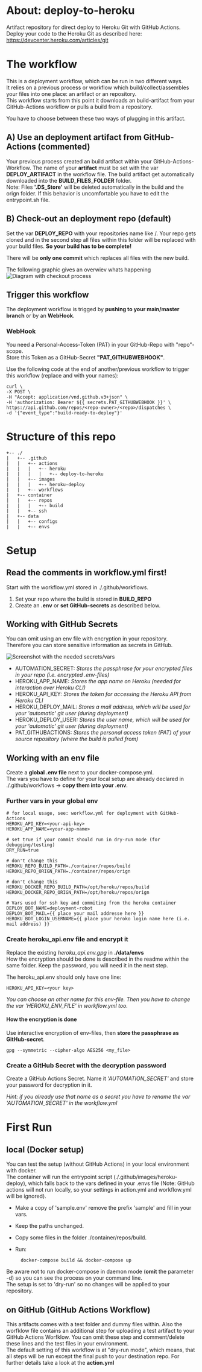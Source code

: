 # About: deploy-to-heroku  
Artifact repository for direct deploy to Heroku Git with GitHub Actions.  
Deploy your code to the Heroku Git as described here: https://devcenter.heroku.com/articles/git  

# The workflow  
This is a deployment workflow, which can be run in two different ways.  
It relies on a previous process or workflow which build/collect/assembles your files into one place: an artifact or an repository.  
This workflow starts from this point it downloads an build-artifact from your GitHub-Actions workflow or pulls a build from a repository.  

You have to choose between these two ways of plugging in this artifact.  

## A) __Use an deployment artifact__ from GitHub-Actions (commented)  
Your previous process created an build artifact within your GitHub-Actions-Workflow. The name of your __artifact__ must be set with the var __DEPLOY_ARTIFACT__ in the workflow file. The build artifact get automatically downloaded into the __BUILD_FILES_FOLDER__ folder.  
Note: Files __'.DS_Store'__ will be deleted automatically in the build and the orign folder. If this behavior is uncomfortable you have to edit the entrypoint.sh file.  

## B) __Check-out an deployment repo__ (default)
Set the var __DEPLOY_REPO__ with your repositories name like <owner>/<repo>. 
Your repo gets cloned and in the second step all files within this folder will be replaced with your build files. __So your build has to be complete!__  

There will be __only one commit__ which replaces all files with the new build.  

The following graphic gives an overwiev whats happening
![Diagram with checkout process](./documentation/Deployment-Process.png)

## Trigger this workflow    
The deployment workflow is trigged by __pushing to your main/master branch__ or by an __WebHook__.  

### WebHook  
You need a Personal-Access-Token (PAT) in your GitHub-Repo with "repo"-scope.  
Store this Token as a GitHub-Secret __"PAT_GITHUBWEBHOOK"__.  

Use the following code at the end of another/previous workflow to trigger this workflow (replace <repo-owner> and <repo> with your names):  

    curl \
    -X POST \
    -H "Accept: application/vnd.github.v3+json" \
    -H 'authorization: Bearer ${{ secrets.PAT_GITHUBWEBHOOK }}' \
    https://api.github.com/repos/<repo-owner>/<repo>/dispatches \
    -d '{"event_type":"build-ready-to-deploy"}'

# Structure of this repo

    +-- ./
    |   +-- .github
    |   |   +-- actions
    |   |   |   +-- heroku
    |   |   |   |   +-- deploy-to-heroku
    |   |   +-- images
    |   |   |   +-- heroku-deploy  
    |   |   +-- workflows
    |   +-- container
    |   |   +-- repos
    |   |   |   +-- build
    |   |   +-- ssh
    |   +-- data  
    |   |   +-- configs
    |   |   +-- envs  

# Setup  
## Read the comments in workflow.yml first!  
Start with the workflow.yml stored in ./.github/workflows.  

1) Set your repo where the build is stored in __BUILD_REPO__  
2) Create an __.env__ or __set GitHub-secrets__ as described below.  

## Working with GitHub Secrets  
You can omit using an env file with encryption in your repository.  
Therefore you can store sensitive information as secrets in GitHub.  

![Screenshot with the needed secrets/vars](./documentation/screenshot_github_secrets.png)

* AUTOMATION_SECRET: _Stores the passphrase for your encrypted files in your repo (i.e. encrypted .env-files)_
* HEROKU_APP_NAME: _Stores the app name on Heroku (needed for interaction over Heroku CLI)_
* HEROKU_API_KEY: _Stores the token for accessing the Heroku API from Heroku CLI_  
* HEROKU_DEPLOY_MAIL: _Stores a mail address, which will be used for your 'automatic' git user (during deployment)_
* HEROKU_DEPLOY_USER: _Stores the user name, which will be used for your 'automatic' git user (during deployment)_
* PAT_GITHUBACTIONS: _Stores the personal access token (PAT) of your source repository (where the build is pulled from)_


## Working with an env file  
Create a __global .env file__ next to your docker-compose.yml.  
The vars you have to define for your local setup are already declared in ./.github/workflows -> __copy them into your .env__.  

### Further vars in your global env  

    # for local usage, see: workflow.yml for deployment with GitHub-Actions
    HEROKU_API_KEY=<your-api-key>
    HEROKU_APP_NAME=<your-app-name>
    
    # set true if your commit should run in dry-run mode (for debugging/testing)
    DRY_RUN=true

    # don't change this
    HEROKU_REPO_BUILD_PATH=./container/repos/build
    HEROKU_REPO_ORIGN_PATH=./container/repos/orign

    # don't change this
    HEROKU_DOCKER_REPO_BUILD_PATH=/opt/heroku/repos/build
    HEROKU_DOCKER_REPO_ORIGN_PATH=/opt/heroku/repos/orign

    # Vars used for ssh key and commiting from the heroku container
    DEPLOY_BOT_NAME=deployment-robot
    DEPLOY_BOT_MAIL={{ place your mail addresse here }}
    HEROKU_BOT_LOGIN_USERNAME={{ place your heroko login name here (i.e. mail address) }}

### Create heroku_api.env file and encrypt it  
Replace the existing _heroku_api.env.gpg_ in __./data/envs__  
How the encryption should be done is described in the readme within the same folder. 
Keep the password, you will need it in the next step.

The heroku_api.env should only have one line:  

    HEROKU_API_KEY=<your key>

_You can choose an other name for this env-file. Then you have to change the var 'HEROKU_ENV_FILE' in workflow.yml too._  

#### How the encryption is done  
Use interactive encryption of env-files, then __store the passphrase as GitHub-secret__. 

    gpg --symmetric --cipher-algo AES256 <my_file>    

### Create a GitHub Secret with the decryption password  
Create a GitHub Actions Secret. Name it _'AUTOMATION_SECRET'_ and store your password for decryption in it. 

_Hint: if you already use that name as a secret you have to rename the var 'AUTOMATION_SECRET' in the workflow.yml_  

# First Run  
## local (Docker setup)  
You can test the setup (without GitHub Actions) in your local environment with docker.  
The container will run the entrypoint script (./.github/images/heroku-deploy), which falls back to the vars defined in your .envs file (Note: GitHub actions will not run locally, so your settings in action.yml and workflow.yml will be ignored).  
* Make a copy of 'sample.env' remove the prefix 'sample' and fill in your vars.  
* Keep the paths unchanged. 
* Copy some files in the folder ./container/repos/build.  
* Run: 

        docker-compose build && docker-compose up  

Be aware not to run docker-compose in daemon mode (__omit__ the parameter -d) so you can see the process on your command line.  
The setup is set to 'dry-run' so no changes will be applied to your repository.  

## on GitHub (GitHub Actions Workflow)  
This artifacts comes with a test folder and dummy files within. Also the worfklow file contains an additional step for uploading a test artifact to your GitHub Actions Worfklow. You can omit these step and comment/delete these lines and the test files in your environment.  
The default setting of this workflow is at "dry-run mode", which means, that all steps will be run except the final push to your destination repo. For further details take a look at the __action.yml__